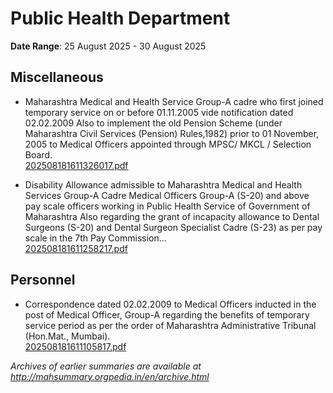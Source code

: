 # Public Health Department

**Date Range**: 25 August 2025 - 30 August 2025


## Miscellaneous
- Maharashtra Medical and Health Service Group-A cadre who first joined temporary service on or before 01.11.2005 vide notification dated 02.02.2009 Also to implement the old Pension Scheme (under Maharashtra Civil Services (Pension) Rules,1982) prior to 01 November, 2005 to Medical Officers appointed through MPSC/ MKCL / Selection Board.\
  [202508181611326017.pdf](https://gr.maharashtra.gov.in/Site/Upload/Government%20Resolutions/English/202508181611326017.pdf.pdf)

- Disability Allowance admissible to Maharashtra Medical and Health Services Group-A Cadre Medical Officers Group-A (S-20) and above pay scale officers working in Public Health Service of Government of Maharashtra Also regarding the grant of incapacity allowance to Dental Surgeons (S-20) and Dental Surgeon Specialist Cadre (S-23) as per pay scale in the 7th Pay Commission...\
  [202508181611258217.pdf](https://gr.maharashtra.gov.in/Site/Upload/Government%20Resolutions/English/202508181611258217.pdf)

## Personnel
- Correspondence dated 02.02.2009 to Medical Officers inducted in the post of Medical Officer, Group-A regarding the benefits of temporary service period as per the order of Maharashtra Administrative Tribunal (Hon.Mat., Mumbai).\
  [202508181611105817.pdf](https://gr.maharashtra.gov.in/Site/Upload/Government%20Resolutions/English/202508181611105817.pdf.pdf)


*Archives of earlier summaries are available at http://mahsummary.orgpedia.in/en/archive.html*